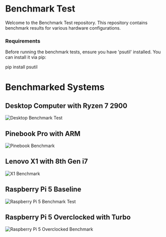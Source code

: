# Benchmark Test

Welcome to the Benchmark Test repository. This repository contains benchmark results for various hardware configurations.

### Requirements

Before running the benchmark tests, ensure you have 'psutil' installed. You can install it via pip:

pip install psutil

# Benchmarked Systems

## Desktop Computer with Ryzen 7 2900

![Desktop Benchmark Test](https://github.com/Techhead404/BenchmarkTest/assets/9221147/f1ac8d26-689a-40fb-9e71-7529997c6fb5)

## Pinebook Pro with ARM

![Pinebook Benchmark](https://github.com/Techhead404/BenchmarkTest/assets/9221147/a8cdc1a3-2a01-4d8b-a9a8-7c791d453036)

## Lenovo X1 with 8th Gen i7

![X1 Benchmark](https://github.com/Techhead404/BenchmarkTest/assets/9221147/c8d54808-040f-4ea1-bad6-809094835d5b)

## Raspberry Pi 5 Baseline

![Raspberry Pi 5 Benchmark Test](https://github.com/Techhead404/BenchmarkTest/assets/9221147/05de54c8-cf22-4f26-b6cd-42f6a3a306fa)

## Raspberry Pi 5 Overclocked with Turbo

![Raspberry Pi 5 Overclocked Benchmark](https://github.com/Techhead404/BenchmarkTest/assets/9221147/846335a0-2566-4595-8149-36e2ff185bec)
